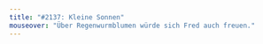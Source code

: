 ```yaml
---
title: "#2137: Kleine Sonnen"
mouseover: "Über Regenwurmblumen würde sich Fred auch freuen."
---
```


